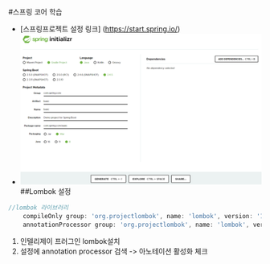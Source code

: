 #스프링 코어 학습
- [스프링프로젝트 설정 링크] (https://start.spring.io/)
- ![초기설정사진](./src/main/resources/static/md_image/start-spring.png)
##Lombok 설정
```groovy
//lombok 라이브러리
	compileOnly group: 'org.projectlombok', name: 'lombok', version: '1.18.12'
	annotationProcessor group: 'org.projectlombok', name: 'lombok', version: '1.18.12'
```
1. 인텔리제이 프러그인 lombok설치
1. 설정에 annotation processor 검색 -> 아노테이션 활성화 체크